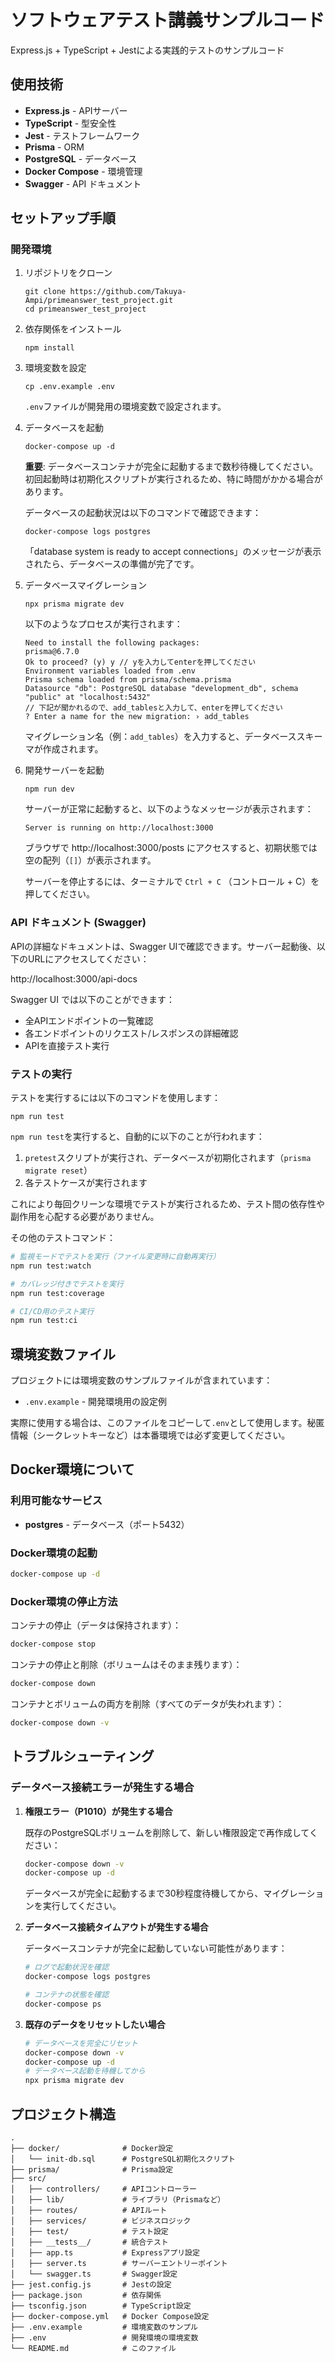 # ソフトウェアテスト講義サンプルコード

Express.js + TypeScript + Jestによる実践的テストのサンプルコード

## 使用技術

- **Express.js** - APIサーバー
- **TypeScript** - 型安全性
- **Jest** - テストフレームワーク
- **Prisma** - ORM
- **PostgreSQL** - データベース
- **Docker Compose** - 環境管理
- **Swagger** - API ドキュメント

## セットアップ手順

### 開発環境

1. リポジトリをクローン
   ```
   git clone https://github.com/Takuya-Ampi/primeanswer_test_project.git
   cd primeanswer_test_project
   ```

2. 依存関係をインストール
   ```
   npm install
   ```

3. 環境変数を設定
   ```
   cp .env.example .env
   ```
   `.env`ファイルが開発用の環境変数で設定されます。

4. データベースを起動
   ```
   docker-compose up -d
   ```
   
   **重要**: データベースコンテナが完全に起動するまで数秒待機してください。初回起動時は初期化スクリプトが実行されるため、特に時間がかかる場合があります。
   
   データベースの起動状況は以下のコマンドで確認できます：
   ```
   docker-compose logs postgres
   ```
   
   「database system is ready to accept connections」のメッセージが表示されたら、データベースの準備が完了です。

5. データベースマイグレーション
   ```
   npx prisma migrate dev
   ```
   
   以下のようなプロセスが実行されます：
   ```
   Need to install the following packages:
   prisma@6.7.0
   Ok to proceed? (y) y // yを入力してenterを押してください
   Environment variables loaded from .env
   Prisma schema loaded from prisma/schema.prisma
   Datasource "db": PostgreSQL database "development_db", schema "public" at "localhost:5432"
   // 下記が聞かれるので、add_tablesと入力して、enterを押してください
   ? Enter a name for the new migration: › add_tables
   ```
   
   マイグレーション名（例：`add_tables`）を入力すると、データベーススキーマが作成されます。

6. 開発サーバーを起動
   ```
   npm run dev
   ```
   
   サーバーが正常に起動すると、以下のようなメッセージが表示されます：
   ```
   Server is running on http://localhost:3000
   ```
   
   ブラウザで http://localhost:3000/posts にアクセスすると、初期状態では空の配列（`[]`）が表示されます。
   
   サーバーを停止するには、ターミナルで `Ctrl + C` （コントロール + C）を押してください。

### API ドキュメント (Swagger)

APIの詳細なドキュメントは、Swagger UIで確認できます。サーバー起動後、以下のURLにアクセスしてください：

http://localhost:3000/api-docs

Swagger UI では以下のことができます：
- 全APIエンドポイントの一覧確認
- 各エンドポイントのリクエスト/レスポンスの詳細確認
- APIを直接テスト実行

### テストの実行

テストを実行するには以下のコマンドを使用します：

```
npm run test
```

`npm run test`を実行すると、自動的に以下のことが行われます：
1. `pretest`スクリプトが実行され、データベースが初期化されます（`prisma migrate reset`）
2. 各テストケースが実行されます

これにより毎回クリーンな環境でテストが実行されるため、テスト間の依存性や副作用を心配する必要がありません。

その他のテストコマンド：

```bash
# 監視モードでテストを実行（ファイル変更時に自動再実行）
npm run test:watch

# カバレッジ付きでテストを実行
npm run test:coverage

# CI/CD用のテスト実行
npm run test:ci
```

## 環境変数ファイル

プロジェクトには環境変数のサンプルファイルが含まれています：

- `.env.example` - 開発環境用の設定例

実際に使用する場合は、このファイルをコピーして`.env`として使用します。秘匿情報（シークレットキーなど）は本番環境では必ず変更してください。

## Docker環境について

### 利用可能なサービス

- **postgres** - データベース（ポート5432）

### Docker環境の起動

```bash
docker-compose up -d
```

### Docker環境の停止方法

コンテナの停止（データは保持されます）：
```bash
docker-compose stop
```

コンテナの停止と削除（ボリュームはそのまま残ります）：
```bash
docker-compose down
```

コンテナとボリュームの両方を削除（すべてのデータが失われます）：
```bash
docker-compose down -v
```

## トラブルシューティング

### データベース接続エラーが発生する場合

1. **権限エラー（P1010）が発生する場合**
   
   既存のPostgreSQLボリュームを削除して、新しい権限設定で再作成してください：
   ```bash
   docker-compose down -v
   docker-compose up -d
   ```
   
   データベースが完全に起動するまで30秒程度待機してから、マイグレーションを実行してください。

2. **データベース接続タイムアウトが発生する場合**
   
   データベースコンテナが完全に起動していない可能性があります：
   ```bash
   # ログで起動状況を確認
   docker-compose logs postgres
   
   # コンテナの状態を確認
   docker-compose ps
   ```

3. **既存のデータをリセットしたい場合**
   
   ```bash
   # データベースを完全にリセット
   docker-compose down -v
   docker-compose up -d
   # データベース起動を待機してから
   npx prisma migrate dev
   ```

## プロジェクト構造

```
.
├── docker/              # Docker設定
│   └── init-db.sql      # PostgreSQL初期化スクリプト
├── prisma/              # Prisma設定
├── src/
│   ├── controllers/     # APIコントローラー
│   ├── lib/             # ライブラリ（Prismaなど）
│   ├── routes/          # APIルート
│   ├── services/        # ビジネスロジック
│   ├── test/            # テスト設定
│   ├── __tests__/       # 統合テスト
│   ├── app.ts           # Expressアプリ設定
│   ├── server.ts        # サーバーエントリーポイント
│   └── swagger.ts       # Swagger設定
├── jest.config.js       # Jestの設定
├── package.json         # 依存関係
├── tsconfig.json        # TypeScript設定
├── docker-compose.yml   # Docker Compose設定
├── .env.example         # 環境変数のサンプル
├── .env                 # 開発環境の環境変数
└── README.md            # このファイル
``` 